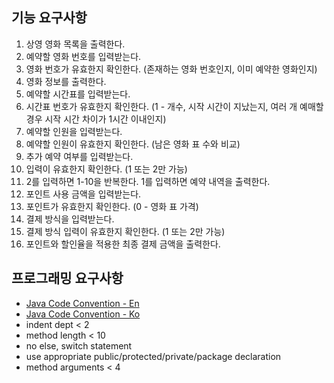 ## 기능 요구사항

1. 상영 영화 목록을 출력한다. 
2. 예약할 영화 번호를 입력받는다.
3. 영화 번호가 유효한지 확인한다. 
(존재하는 영화 번호인지, 이미 예약한 영화인지)
4. 영화 정보를 출력한다.
5. 예약할 시간표를 입력받는다.
6. 시간표 번호가 유효한지 확인한다. 
(1 - 개수, 시작 시간이 지났는지, 여러 개 예매할 경우 시작 시간 차이가 1시간 이내인지)
7. 예약할 인원을 입력받는다. 
8. 예약할 인원이 유효한지 확인한다. 
(남은 영화 표 수와 비교)
9. 추가 예약 여부를 입력받는다.
10. 입력이 유효한지 확인한다. 
(1 또는 2만 가능)
11. 2를 입력하면 1-10을 반복한다. 1를 입력하면 예약 내역을 출력한다.
12. 포인트 사용 금액을 입력받는다.
13. 포인트가 유효한지 확인한다. 
(0 - 영화 표 가격)
14. 결제 방식을 입력받는다.
15. 결제 방식 입력이 유효한지 확인한다. 
(1 또는 2만 가능)
16. 포인트와 할인율을 적용한 최종 결제 금액을 출력한다. 

## 프로그래밍 요구사항

* [Java Code Convention - En](https://google.github.io/styleguide/javaguide.html)
* [Java Code Convention - Ko](https://myeonguni.tistory.com/1596)
* indent dept < 2
* method length < 10
* no else, switch statement
* use appropriate public/protected/private/package declaration
* method arguments < 4

